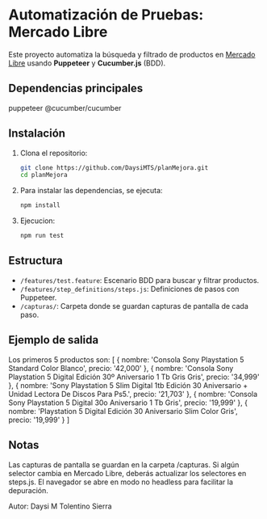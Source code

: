 # Automatización de Pruebas: Mercado Libre

Este proyecto automatiza la búsqueda y filtrado de productos en [Mercado Libre](https://www.mercadolibre.com) 
usando **Puppeteer** y **Cucumber.js** (BDD).

## Dependencias principales
puppeteer
@cucumber/cucumber

## Instalación

1. Clona el repositorio:
   ```bash
   git clone https://github.com/DaysiMTS/planMejora.git
   cd planMejora

1. Para instalar las dependencias, se ejecuta:
   ```bash
   npm install

1. Ejecucion:
   ```bash
   npm run test

## Estructura

- `/features/test.feature`: Escenario BDD para buscar y filtrar productos.
- `/features/step_definitions/steps.js`: Definiciones de pasos con Puppeteer.
- `/capturas/`: Carpeta donde se guardan capturas de pantalla de cada paso.

## Ejemplo de salida
Los primeros 5 productos son:
[
  {
    nombre: 'Consola Sony Playstation 5 Standard Color Blanco',
    precio: '42,000'
  },
  {
    nombre: 'Consola Sony Playstation 5 Digital Edición 30º Aniversario 1 Tb Gris Gris',
    precio: '34,999'
  },
  {
    nombre: 'Sony Playstation 5 Slim Digital 1tb Edición 30 Aniversario + Unidad Lectora De Discos Para Ps5.',
    precio: '21,703'
  },
  {
    nombre: 'Consola Sony Playstation 5 Digital 30o Aniversario 1 Tb Gris',
    precio: '19,999'
  },
  {
    nombre: 'Playstation 5 Digital Edición 30 Aniversario Slim Color Gris',
    precio: '19,999'
  }
]

## Notas
Las capturas de pantalla se guardan en la carpeta /capturas.
Si algún selector cambia en Mercado Libre, deberás actualizar los selectores en steps.js.
El navegador se abre en modo no headless para facilitar la depuración.



Autor: Daysi M Tolentino Sierra

